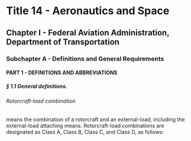 
# Title 14 - Aeronautics and Space
## Chapter I - Federal Aviation Administration, Department of Transportation
### Subchapter A - Definitions and General Requirements
#### PART 1 - DEFINITIONS AND ABBREVIATIONS
##### § 1.1 General definitions.
###### Rotorcraft-load combination

means the combination of a rotorcraft and an external-load, including the external-load attaching means. Rotorcraft-load combinations are designated as Class A, Class B, Class C, and Class D, as follows:
